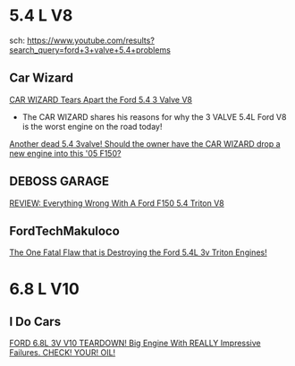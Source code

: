 # 5.4 L V8
sch:
https://www.youtube.com/results?search_query=ford+3+valve+5.4+problems

## Car Wizard
[CAR WIZARD Tears Apart the Ford 5.4 3 Valve V8](https://youtu.be/xcN_WcGr4BU)
- The CAR WIZARD shares his reasons for why the 3 VALVE 5.4L Ford V8 is the worst engine on the road today!

[Another dead 5.4 3valve! Should the owner have the CAR WIZARD drop a new engine into this '05 F150?](https://youtu.be/JwwenxOfvBE)

## DEBOSS GARAGE
[REVIEW: Everything Wrong With A Ford F150 5.4 Triton V8](https://youtu.be/ijjkAlxzvOA)

## FordTechMakuloco
[The One Fatal Flaw that is Destroying the Ford 5.4L 3v Triton Engines!](https://youtu.be/xkkCzUVme_Y)

# 6.8 L V10
## I Do Cars
[FORD 6.8L 3V V10 TEARDOWN! Big Engine With REALLY Impressive Failures. CHECK! YOUR! OIL!](https://youtu.be/OzV_5m6sCGo)
